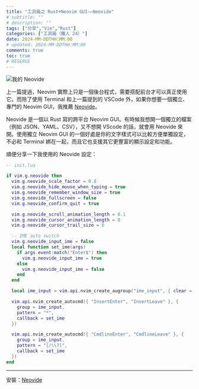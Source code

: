 ```yaml
---
title: "工具箱之 Rust+Neovim GUI——Neovide"
# subtitle: ""
# description: ""
tags: ["分享","Vim","Rust"]
categories: ["工具箱（鐵人 24）"]
date: 2024-MM-DDTHH:MM:00
# updated: 2024-MM-DDTHH:MM:00
comments: true
toc: true
# RESERVE
---
```


![我的 Neovide][neovide]

[neovide]: http

上一篇提過，Neovim 實際上只是一個後台程式，需要搭配前台才可以真正使用它。而除了使用 Terminal 和上一篇提到的 VSCode 外，如果你想要一個獨立、專門的 Neovim GUI，我推薦 [Neovide](https://neovide.dev/)。

<!-- more -->

Neovide 是一個以 Rust 寫的跨平台 Neovim GUI。有時候我想開一個獨立的檔案（例如 JSON、YAML、CSV），又不想開 VScode 的話，就會用 Neovide 來開。使用獨立 Neovim GUI 的一個好處是你的文字樣式可以比較方便單獨設定，不必和 Terminal 綁在一起，而且它也支援其它更豐富的顯示設定和功能。

順便分享一下我使用的 Neovide 設定：

```lua
-- init.lua

if vim.g.neovide then
  vim.g.neovide_scale_factor = 0.8
  vim.g.neovide_hide_mouse_when_typing = true
  vim.g.neovide_remember_window_size = true
  vim.g.neovide_fullscreen = false
  vim.g.neovide_confirm_quit = true

  vim.g.neovide_scroll_animation_length = 0.1
  vim.g.neovide_cursor_animation_length = 0
  vim.g.neovide_cursor_trail_size = 0

  -- IME auto switch
  vim.g.neovide_input_ime = false
  local function set_ime(args)
    if args.event:match("Enter$") then
      vim.g.neovide_input_ime = true
    else
      vim.g.neovide_input_ime = false
    end
  end

  local ime_input = vim.api.nvim_create_augroup("ime_input", { clear = true })

  vim.api.nvim_create_autocmd({ "InsertEnter", "InsertLeave" }, {
    group = ime_input,
    pattern = "*",
    callback = set_ime
  })

  vim.api.nvim_create_autocmd({ "CmdlineEnter", "CmdlineLeave" }, {
    group = ime_input,
    pattern = "[/\\?]",
    callback = set_ime
  })
end
```

---

安裝：[Neovide](https://neovide.dev/)
